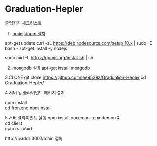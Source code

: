 # Graduation-Hepler
졸업자격 체크리스트

1. [nodejs/npm 설치](https://velog.io/@loakick/AWS-EC2-Ubuntu-18.04%EC%97%90-NodeJS-Github-Mysql-%ED%99%98%EA%B2%BD-%EA%B5%AC%EC%B6%95%ED%95%98%EA%B8%B0)



apt-get update
curl -sL https://deb.nodesource.com/setup_10.x | sudo -E bash -
apt-get install -y nodejs

sudo curl -L https://npmjs.org/install.sh | sh


2. mongodb 설치
apt-get install mongodb

3.CLONE
git clone https://github.com/lee95292/Graduation-Hepler
cd Graduation-Hepler/

4.서버 및 클라이언트 패키지 설치.  

npm install  
cd frontend
npm install  

5.서버 클라이언트 실행
npm install nodemon -g
nodemon &  
cd client  
npm run start  


http://ipaddr:3000/main  접속
